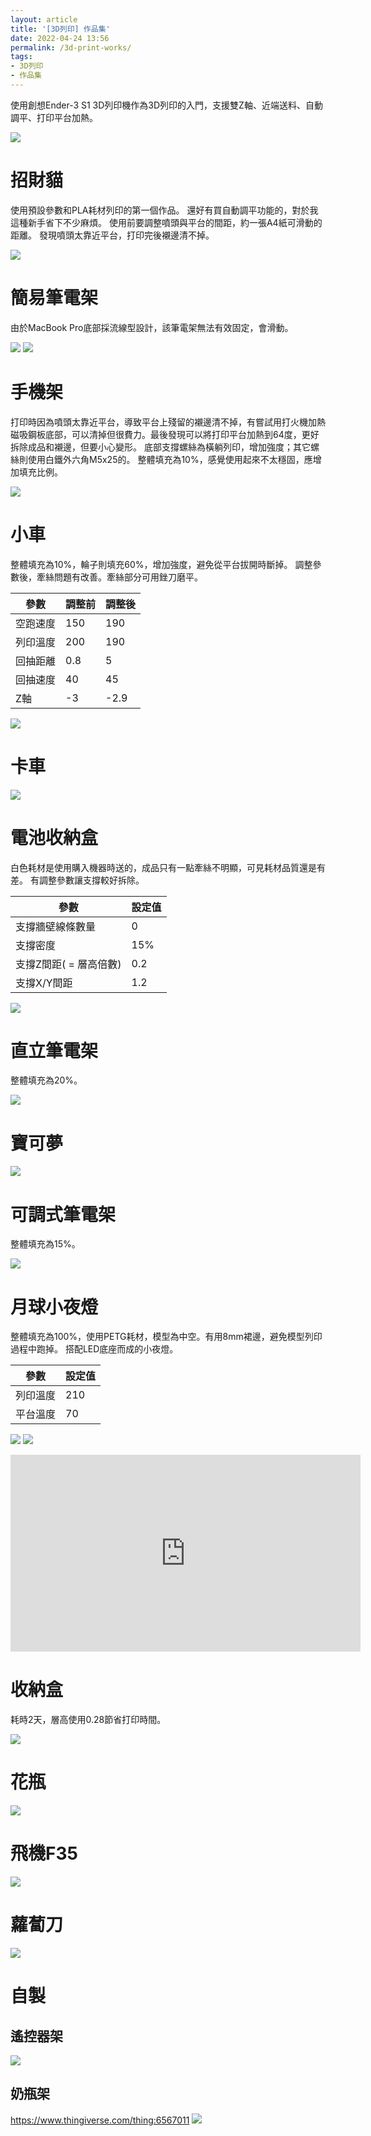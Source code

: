 ```yaml
---
layout: article
title: '[3D列印] 作品集'
date: 2022-04-24 13:56
permalink: /3d-print-works/
tags:
- 3D列印
- 作品集
---
```

使用創想Ender-3 S1 3D列印機作為3D列印的入門，支援雙Z軸、近端送料、自動調平、打印平台加熱。
<!--more-->
![](/assets/ender3S1.png)

# 招財貓

使用預設參數和PLA耗材列印的第一個作品。
還好有買自動調平功能的，對於我這種新手省下不少麻煩。
使用前要調整噴頭與平台的間距，約一張A4紙可滑動的距離。
發現噴頭太靠近平台，打印完後襯邊清不掉。

![](/assets/cat.png)

# 簡易筆電架

由於MacBook Pro底部採流線型設計，該筆電架無法有效固定，會滑動。

![](/assets/nb_support.png)
![](/assets/nb_support2.png)

# 手機架

打印時因為噴頭太靠近平台，導致平台上殘留的襯邊清不掉，有嘗試用打火機加熱磁吸鋼板底部，可以清掉但很費力。最後發現可以將打印平台加熱到64度，更好拆除成品和襯邊，但要小心變形。
底部支撐螺絲為橫躺列印，增加強度；其它螺絲則使用白鐵外六角M5x25的。
整體填充為10%，感覺使用起來不太穩固，應增加填充比例。

![](/assets/phone_holder.png)

# 小車

整體填充為10%，輪子則填充60%，增加強度，避免從平台拔開時斷掉。
調整參數後，牽絲問題有改善。牽絲部分可用銼刀磨平。

|參數    |調整前|調整後|
|-------|-----|-----|
|空跑速度|150  |190  |
|列印溫度|200  |190  |
|回抽距離|0.8  |5    |
|回抽速度|40   |45   |
|Z軸    |-3   |-2.9 |

![](/assets/org_car.png)

# 卡車

![](/assets/truck.png)

# 電池收納盒

白色耗材是使用購入機器時送的，成品只有一點牽絲不明顯，可見耗材品質還是有差。
有調整參數讓支撐較好拆除。

|參數                |設定值|
|--------------------|-----|
|支撐牆壁線條數量      |0    |
|支撐密度             |15%  |
|支撐Z間距( = 層高倍數)|0.2  |
|支撐X/Y間距          |1.2  |

![](/assets/battery_case_2a.png)

# 直立筆電架

整體填充為20%。

![](/assets/nb_support3.png)

# 寶可夢

![](/assets/pokemon.png)

# 可調式筆電架

整體填充為15%。

![](/assets/nb_support4.png)

# 月球小夜燈

整體填充為100%，使用PETG耗材，模型為中空。有用8mm裙邊，避免模型列印過程中跑掉。
搭配LED底座而成的小夜燈。

|參數    |設定值|
|-------|-----|
|列印溫度|210  |
|平台溫度|70   |

![](/assets/moon.png)
![](/assets/moon2.png)
<iframe width="560" height="315" src="https://www.youtube.com/embed/HvDsv-HgEEM" title="紅外線遙控發射器" frameborder="0" allow="accelerometer; autoplay; clipboard-write; encrypted-media; gyroscope; picture-in-picture" allowfullscreen></iframe>

# 收納盒

耗時2天，層高使用0.28節省打印時間。

![](/assets/box.png)

# 花瓶

![](/assets/case.png)

# 飛機F35

![](/assets/f35.png)

# 蘿蔔刀

![](/assets/knife.jpg)

# 自製

## 遙控器架

![](/assets/custom_remote_hold.png)

## 奶瓶架

https://www.thingiverse.com/thing:6567011
![](/assets/baby_bottle_holder.png)